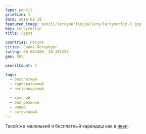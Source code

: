 ```yaml
---
type: pencil
gridSize: 1
date: 2018-01-18
featured_image: pencil/leroymerlin/gallery/leroymerlin-1.jpg
key: leroymerlin
title: Леруа

countries: Россия
cities: Санкт-Петербург
latlng: 60.004489, 30.301255
geo: RUS

pencilCount: 1

tags:
  - бесплатный
  - корпоративный
  - нестандартный

  - круглый
  - без резинки
  - новый
  - заточенный
---
```


Такой же маленький и бесплатный карандаш как в [икеи](?display=ikea).
